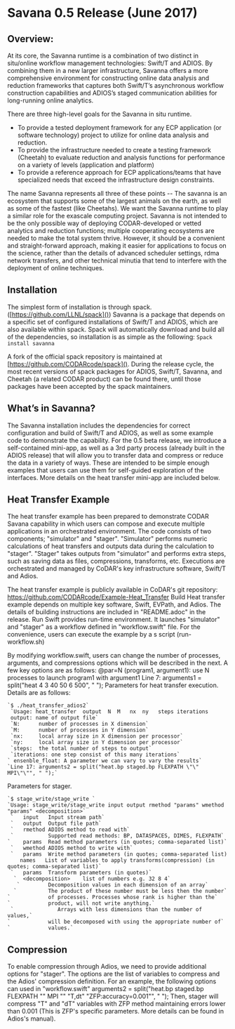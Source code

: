 # Savana 0.5 Release (June 2017)

Overview:
------------
At its core, the Savanna runtime is a combination of two distinct in situ/online workflow management technologies:  Swift/T and ADIOS.  By combining them in a new larger infrastructure, Savanna offers a more comprehensive environment for constructing online data analysis and reduction frameworks that captures both Swift/T’s asynchronous workflow construction capabilities and ADIOS’s staged communication abilities for long-running online analytics.

There are three high-level goals for the Savanna in situ runtime.
* To provide a tested deployment framework for any ECP application
  (or software technology) project to utilize for online data analysis
  and reduction.
* To provide the infrastructure needed to create a testing
  framework (Cheetah) to evaluate reduction and analysis functions for
  performance on a variety of levels (application and platform)
* To provide a reference approach for ECP applications/teams that
  have specialized needs that exceed the infrastructure design
  constraints.


The name Savanna represents all three of these points -- The savanna
is an ecosystem that supports some of the largest animals on the
earth, as well as some of the fastest (like Cheetahs).  We want the
Savanna runtime to play a similar role for the exascale computing
project.  Savanna is not intended to be the only possible way of
deploying CODAR-developed or vetted analytics and reduction functions;
multiple cooperating ecosystems are needed to make the total system
thrive.  However, it should be a convenient and straight-forward
approach, making it easier for applications to focus on the science,
rather than the details of advanced scheduler settings, rdma network
transfers, and other technical minutia that tend to interfere with the
deployment of online techniques.

Installation
------------

The simplest form of installation is through spack.  ([https://github.com/LLNL/spack]())  Savanna is a package that depends on a specific set of configured installations of Swift/T and ADIOS, which are also available within spack.  Spack will automatically download and build all of the dependencies, so installation is as simple as the following:
`Spack install savanna`

A fork of the official spack repository is maintained at [https://github.com/CODARcode/spack]().  During the release cycle, the most recent versions of spack packages for ADIOS, Swift/T, Savanna, and Cheetah (a related CODAR product) can be found there, until those packages have been accepted by the spack maintainers.

What’s in Savanna?
------------

The Savanna installation includes the dependencies for correct
configuration and build of Swift/T and ADIOS, as well as some example
code to demonstrate the capability.  For the 0.5 beta release, we
introduce a self-contained mini-app, as well as a 3rd party process
(already built in the ADIOS release) that will allow you to transfer
data and compress or reduce the data in a variety of ways.  These are
intended to be simple enough examples that users can use them for
self-guided exploration of the interfaces.  More details on the heat
transfer mini-app are included below.

Heat Transfer Example
------------

The heat transfer example has been prepared to demonstrate CODAR Savana capability in which users can compose and execute multiple applications in an orchestrated environment. 
The code consists of two components; "simulator" and "stager". "Simulator" performs numeric calculations of heat transfers and outputs data during the calculation to "stager". "Stager" takes outputs from "simulator" and performs extra steps, such as saving data as files, compressions, transforms, etc. Executions are orchestrated and managed by CoDAR's key infrastructure software, Swift/T and Adios.

The heat transfer example is publicly available in CoDAR's git repository: https://github.com/CODARcode/Example-Heat_Transfer
Build
Heat transfer example depends on multiple key software, Swift, EVPath, and Adios. The details of building instructions are included in "README.adoc" in the release. 
Run
Swift provides run-time environment. It launches "simulator" and "stager" as a workflow defined in "workflow.swift" file. For the convenience, users can execute the example by a s script (run-workflow.sh)

By modifying workflow.swift, users can change the number of processes, arguments, and compressions options which will be described in the next. A few key options are as follows:
@par=N (program1, argument1): use N processes to launch program1 with argument1
Line 7: arguments1 = split("heat  4 3  40 50  6 500", " ");
Parameters for heat transfer execution. Details are as follows:

    `$ ./heat_transfer_adios2`
     `Usage: heat_transfer  output  N  M   nx  ny   steps iterations
     output: name of output file`
     `N:      number of processes in X dimension`
     `M:      number of processes in Y dimension`
     `nx:     local array size in X dimension per processor`
     `ny:     local array size in Y dimension per processor`
     `steps:  the total number of steps to output`
     `iterations: one step consist of this many iterations`
    ` ensenble_float: A parameter we can vary to vary the results`
    `Line 17: arguments2 = split("heat.bp staged.bp FLEXPATH \"\" MPI\"\"", " ");`

Parameters for stager.

    `$ stage_write/stage_write `
    `Usage: stage_write/stage_write input output rmethod "params" wmethod "params" <decomposition>`
     `   input   Input stream path`
     `   output  Output file path`
     `   rmethod ADIOS method to read with`
     `           Supported read methods: BP, DATASPACES, DIMES, FLEXPATH`
    `    params  Read method parameters (in quotes; comma-separated list)`
     `   wmethod ADIOS method to write with`
     `   params  Write method parameters (in quotes; comma-separated list)
        names   List of variables to apply transforms(compression) (in quotes; comma-separated list)`
     `   params  Transform parameters (in quotes)`
      `  <decomposition>    list of numbers e.g. 32 8 4`
       `         Decomposition values in each dimension of an array`
      `          The product of these number must be less then the number`
    `            of processes. Processes whose rank is higher than the`
    `            product, will not write anything.`
     `              Arrays with less dimensions than the number of values,`
    `            will be decomposed with using the appropriate number of`
    `            values.`



Compression
------------

To enable compression through Adios, we need to provide additional options for "stager". The options are the list of variables to compress and the Adios' compression definition. For an example, the following options can used in "workflow.swift"
arguments2 = split("heat.bp staged.bp FLEXPATH \"\" MPI \"\" \"T,dt\" \"ZFP:accuracy=0.001\"", " ");
Then, stager will compress "T" and "dT" variables with ZFP method maintaining errors lower than 0.001 (This is ZFP's specific parameters. More details can be found in Adios's manual). 

